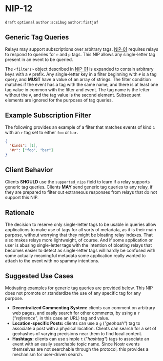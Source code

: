 # NIP-12

`draft` `optional` `author:scsibug` `author:fiatjaf`

## Generic Tag Queries

Relays may support subscriptions over arbitrary tags.
[NIP-01](01.md) requires relays to respond to queries for `e` and `p` tags.
This NIP allows any single-letter tag present in an event to be queried.

The `<filters>` object described in [NIP-01](01.md) is expanded to contain arbitrary keys with a `#` prefix.
Any single-letter key in a filter beginning with `#` is a tag query, and **MUST** have a value of an array of strings.
The filter condition matches if the event has a tag with the same name, and there is at least one tag value in common with the filter and event.
The tag name is the letter without the `#`, and the tag value is the second element.
Subsequent elements are ignored for the purposes of tag queries.

## Example Subscription Filter

The following provides an example of a filter that matches events of kind `1` with an `r` tag set to either `foo` or `bar`.

```json
{
  "kinds": [1],
  "#r": ["foo", "bar"]
}
```

## Client Behavior

Clients **SHOULD** use the `supported_nips` field to learn if a relay supports generic tag queries.
Clients **MAY** send generic tag queries to any relay, if they are prepared to filter out extraneous responses from relays that do not support this NIP.

## Rationale

The decision to reserve only single-letter tags to be usable in queries allow applications to make use of tags for all sorts of metadata, as it is their main purpose, without worrying that they might be bloating relay indexes.
That also makes relays more lightweight, of course.
And if some application or user is abusing single-letter tags with the intention of bloating relays that becomes easier to detect as single-letter tags will hardly be confused with some actually meaningful metadata some application really wanted to attach to the event with no spammy intentions.

## Suggested Use Cases

Motivating examples for generic tag queries are provided below.
This NIP does not promote or standardize the use of any specific tag for any purpose.

- **Decentralized Commenting System:** clients can comment on arbitrary web pages, and easily search for other comments, by using a `r` (_"reference"_, in this case an URL) tag and value.
- **Location-specific Posts:** clients can use a `g` (_"geohash"_) tag to associate a post with a physical location.
Clients can search for a set of geohashes of varying precisions near them to find local content.
- **Hashtags:** clients can use simple `t` (_"hashtag"_) tags to associate an event with an easily searchable topic name.
Since Nostr events themselves are not searchable through the protocol, this provides a mechanism for user-driven search.
